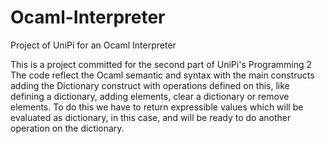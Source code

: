 # Ocaml-Interpreter
Project of UniPi for an Ocaml Interpreter

This is a project committed for the second part of UniPi's Programming 2
The code reflect the Ocaml semantic and syntax with the main constructs adding
the Dictionary construct with operations defined on this, like defining a 
dictionary, adding elements, clear a dictionary or remove elements.
To do this we have to return expressible values which will be evaluated as
dictionary, in this case, and will be ready to do another operation on the
dictionary.